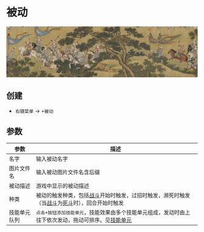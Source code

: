 # 被动
![被动](../../assets/t.jpg)

## 创建
- `右键菜单` -> `+被动`

## 参数
| 参数 | 描述 |
| --- | ----------- |
| 名字 | 输入被动名字 |
| 图片文件名 | 输入被动图片文件名含后缀 |
| 被动描述 | 游戏中显示的被动描述 |
| 种类 | 被动的触发种类，包括[战斗](./combat.html)开始时触发，过招时触发，濒死时触发（当[战斗](./combat.html)为[死斗](./combat.html#死斗)时），回合开始时触发 |
| 技能单元队列 | `点击+按钮添加技能单元`，技能效果由多个技能单元组成，发动时由上往下依次发动，拖动可排序。见[技能单元](./spell-unit.html) |
